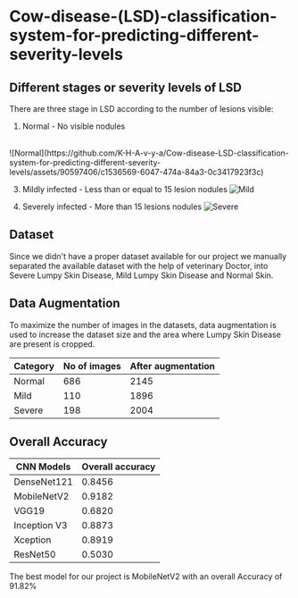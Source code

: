 # Cow-disease-(LSD)-classification-system-for-predicting-different-severity-levels

## Different stages or severity levels of LSD
There are three stage in LSD according to the number of lesions visible:
1. Normal - No visible nodules
 <br />
![Normal](https://github.com/K-H-A-v-y-a/Cow-disease-LSD-classification-system-for-predicting-different-severity-levels/assets/90597406/c1536569-6047-474a-84a3-0c3417923f3c)

3. Mildly infected - Less than or equal to 15 lesion nodules
![Mild](https://github.com/K-H-A-v-y-a/Cow-disease-LSD-classification-system-for-predicting-different-severity-levels/assets/90597406/0c3ee8c8-7304-4397-9ced-799d6eab017e)

4. Severely infected - More than 15 lesions nodules
![Severe](https://github.com/K-H-A-v-y-a/Cow-disease-LSD-classification-system-for-predicting-different-severity-levels/assets/90597406/153f1c55-f03b-427a-aa51-d25552b5e802)

## Dataset
Since we didn't have a proper dataset available for our project we manually separated the available dataset with the help of veterinary Doctor, into Severe Lumpy Skin Disease, Mild Lumpy Skin Disease and Normal Skin.

## Data Augmentation
To maximize the number of images in the datasets, data augmentation is used to increase the  dataset size and the area where Lumpy Skin Disease are present is cropped.

| Category      | No of images  | After augmentation |
| ------------- | ------------- | ------------------ |
| Normal        |      686      |        2145        |
| Mild          |      110      |        1896        |
| Severe        |      198      |        2004        |

## Overall Accuracy
| CNN Models  | Overall accuracy |
|------------ | ---------------- |
| DenseNet121 |      0.8456      |
| MobileNetV2 |      0.9182      |
|    VGG19    |      0.6820      |
| Inception V3|      0.8873      |
|  Xception   |      0.8919      |
|  ResNet50   |      0.5030      |


The best model for our project is MobileNetV2 with an overall Accuracy of 91.82%
 
 
 
 











